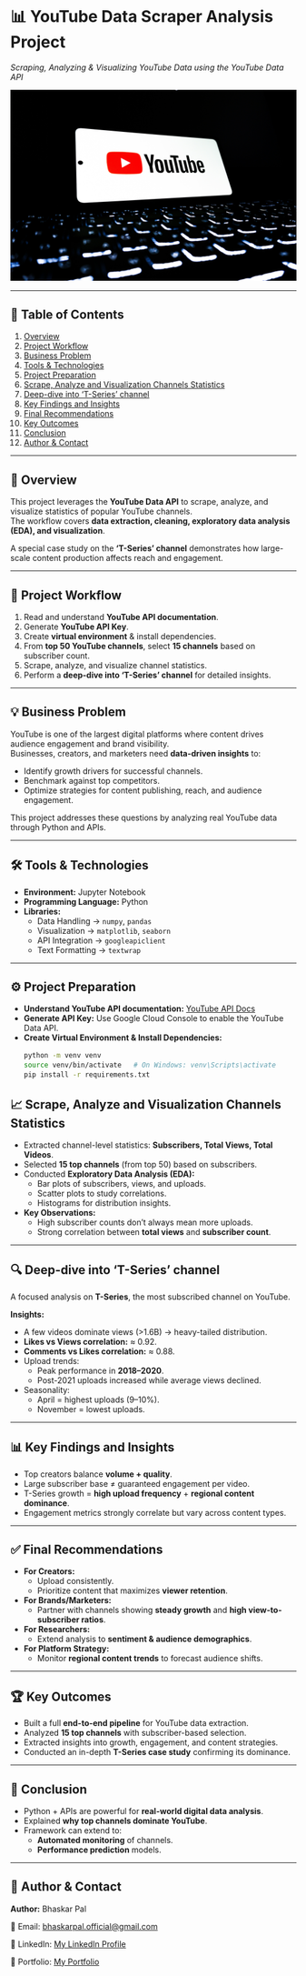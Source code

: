 # 📊 YouTube Data Scraper Analysis Project  
_Scraping, Analyzing & Visualizing YouTube Data using the YouTube Data API_

![Image](https://github.com/bhaskarpal1707/youtube-data-scraper-analysis-python/blob/main/Image.jpg?raw=true)

---

## 📑 Table of Contents  
1. [Overview](#overview)  
2. [Project Workflow](#project-workflow)  
3. [Business Problem](#business-problem)  
4. [Tools & Technologies](#tools--technologies)  
5. [Project Preparation](#project-preparation)  
6. [Scrape, Analyze and Visualization Channels Statistics](#scrape-analyze-and-visualization-channels-statistics)  
7. [Deep-dive into ‘T-Series’ channel](#deep-dive-into-t-series-channel)  
8. [Key Findings and Insights](#key-findings-and-insights)  
9. [Final Recommendations](#final-recommendations)  
10. [Key Outcomes](#key-outcomes)  
11. [Conclusion](#conclusion)  
12. [Author & Contact](#author--contact)  

---

## 📌 Overview  
This project leverages the **YouTube Data API** to scrape, analyze, and visualize statistics of popular YouTube channels.  
The workflow covers **data extraction, cleaning, exploratory data analysis (EDA), and visualization**.  

A special case study on the **‘T-Series’ channel** demonstrates how large-scale content production affects reach and engagement.  

---

## 🔄 Project Workflow  
1. Read and understand **YouTube API documentation**.  
2. Generate **YouTube API Key**.  
3. Create **virtual environment** & install dependencies.  
4. From **top 50 YouTube channels**, select **15 channels** based on subscriber count.  
5. Scrape, analyze, and visualize channel statistics.  
6. Perform a **deep-dive into ‘T-Series’ channel** for detailed insights.  

---

## 💡 Business Problem  
YouTube is one of the largest digital platforms where content drives audience engagement and brand visibility.  
Businesses, creators, and marketers need **data-driven insights** to:  
- Identify growth drivers for successful channels.  
- Benchmark against top competitors.  
- Optimize strategies for content publishing, reach, and audience engagement.  

This project addresses these questions by analyzing real YouTube data through Python and APIs.  

---

## 🛠 Tools & Technologies  
- **Environment:** Jupyter Notebook  
- **Programming Language:** Python  
- **Libraries:**  
  - Data Handling → `numpy`, `pandas`  
  - Visualization → `matplotlib`, `seaborn`  
  - API Integration → `googleapiclient`  
  - Text Formatting → `textwrap`  

---

## ⚙️ Project Preparation  
- **Understand YouTube API documentation:** [YouTube API Docs](https://developers.google.com/youtube/v3)  
- **Generate API Key:** Use Google Cloud Console to enable the YouTube Data API.  
- **Create Virtual Environment & Install Dependencies:**  
  ```bash
  python -m venv venv
  source venv/bin/activate   # On Windows: venv\Scripts\activate
  pip install -r requirements.txt

## 📈 Scrape, Analyze and Visualization Channels Statistics  
- Extracted channel-level statistics: **Subscribers, Total Views, Total Videos**.  
- Selected **15 top channels** (from top 50) based on subscribers.  
- Conducted **Exploratory Data Analysis (EDA):**  
  - Bar plots of subscribers, views, and uploads.  
  - Scatter plots to study correlations.  
  - Histograms for distribution insights.  
- **Key Observations:**  
  - High subscriber counts don’t always mean more uploads.  
  - Strong correlation between **total views** and **subscriber count**.  

---

## 🔍 Deep-dive into ‘T-Series’ channel  
A focused analysis on **T-Series**, the most subscribed channel on YouTube.  

**Insights:**  
- A few videos dominate views (>1.6B) → heavy-tailed distribution.  
- **Likes vs Views correlation:** ≈ 0.92.  
- **Comments vs Likes correlation:** ≈ 0.88.  
- Upload trends:  
  - Peak performance in **2018–2020**.  
  - Post-2021 uploads increased while average views declined.  
- Seasonality:  
  - April = highest uploads (9–10%).  
  - November = lowest uploads.  

---

## 📊 Key Findings and Insights  
- Top creators balance **volume + quality**.  
- Large subscriber base ≠ guaranteed engagement per video.  
- T-Series growth = **high upload frequency** + **regional content dominance**.  
- Engagement metrics strongly correlate but vary across content types.  

---

## ✅ Final Recommendations  
- **For Creators:**  
  - Upload consistently.  
  - Prioritize content that maximizes **viewer retention**.  
- **For Brands/Marketers:**  
  - Partner with channels showing **steady growth** and **high view-to-subscriber ratios**.  
- **For Researchers:**  
  - Extend analysis to **sentiment & audience demographics**.  
- **For Platform Strategy:**  
  - Monitor **regional content trends** to forecast audience shifts.  

---

## 🏆 Key Outcomes  
- Built a full **end-to-end pipeline** for YouTube data extraction.  
- Analyzed **15 top channels** with subscriber-based selection.  
- Extracted insights into growth, engagement, and content strategies.  
- Conducted an in-depth **T-Series case study** confirming its dominance.  

---

## 📌 Conclusion  
- Python + APIs are powerful for **real-world digital data analysis**.  
- Explained **why top channels dominate YouTube**.  
- Framework can extend to:  
  - **Automated monitoring** of channels.  
  - **Performance prediction** models.  

---

## 👤 Author & Contact  
**Author:** Bhaskar Pal 

📧 Email: bhaskarpal.official@gmail.com 

💼 LinkedIn: [My LinkedIn Profile](https://www.linkedin.com/in/bhaskar-pal-2k02/)  

💼 Portfolio: [My Portfolio](https://bhaskarpal1707.github.io/portfolio/)  

